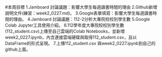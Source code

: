 #本周目標
1.Jamboard 討論議題：影響大學生每週讀書時間的理由
2.Github新增說明文件(練習：week2_0227.md)。
3.Google表單填寫：影響大學生每週讀書時間的理由。
4.Jamboard 討論議題：112-2分析大專院校校別學生數
5.Google Colab Jupyter工具使用介紹。
6.112學年度大專院校校別學生數(112_student.csv)上傳至自己雲端的Colab Notebooks，並新增week2_0227.ipynb，內含連接雲端硬碟與取得112_student.csv，且以DataFrame的形式呈現。
7.上傳112_student.csv 與week2_0227.ipynb到自己的github上面。
